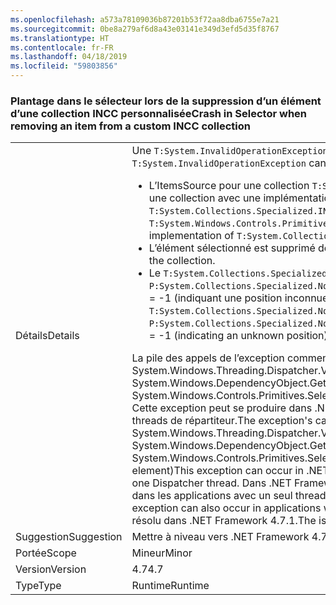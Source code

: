 ```yaml
---
ms.openlocfilehash: a573a78109036b87201b53f72aa8dba6755e7a21
ms.sourcegitcommit: 0be8a279af6d8a43e03141e349d3efd5d35f8767
ms.translationtype: HT
ms.contentlocale: fr-FR
ms.lasthandoff: 04/18/2019
ms.locfileid: "59803856"
---
```

### <a name="crash-in-selector-when-removing-an-item-from-a-custom-incc-collection"></a><span data-ttu-id="b8b66-101">Plantage dans le sélecteur lors de la suppression d’un élément d’une collection INCC personnalisée</span><span class="sxs-lookup"><span data-stu-id="b8b66-101">Crash in Selector when removing an item from a custom INCC collection</span></span>

|   |   |
|---|---|
|<span data-ttu-id="b8b66-102">Détails</span><span class="sxs-lookup"><span data-stu-id="b8b66-102">Details</span></span>|<span data-ttu-id="b8b66-103">Une <code>T:System.InvalidOperationException</code> peut se produire dans les scénarios suivants :</span><span class="sxs-lookup"><span data-stu-id="b8b66-103">An <code>T:System.InvalidOperationException</code> can occur in the following scenario:</span></span><ul><li><span data-ttu-id="b8b66-104">L’ItemsSource pour une collection <code>T:System.Windows.Controls.Primitives.Selector</code> est une collection avec une implémentation personnalisée de <code>T:System.Collections.Specialized.INotifyCollectionChanged</code>.</span><span class="sxs-lookup"><span data-stu-id="b8b66-104">The ItemsSource for a <code>T:System.Windows.Controls.Primitives.Selector</code> is a collection with a custom implementation of <code>T:System.Collections.Specialized.INotifyCollectionChanged</code>.</span></span></li><li><span data-ttu-id="b8b66-105">L’élément sélectionné est supprimé de la collection.</span><span class="sxs-lookup"><span data-stu-id="b8b66-105">The selected item is removed from the collection.</span></span></li><li><span data-ttu-id="b8b66-106">Le <code>T:System.Collections.Specialized.NotifyCollectionChangedEventArgs</code> a <code>P:System.Collections.Specialized.NotifyCollectionChangedEventArgs.OldStartingIndex</code> = -1 (indiquant une position inconnue).</span><span class="sxs-lookup"><span data-stu-id="b8b66-106">The <code>T:System.Collections.Specialized.NotifyCollectionChangedEventArgs</code> has <code>P:System.Collections.Specialized.NotifyCollectionChangedEventArgs.OldStartingIndex</code> = -1 (indicating an unknown position).</span></span></li></ul><span data-ttu-id="b8b66-107">La pile des appels de l’exception commence à System.Windows.Threading.Dispatcher.VerifyAccess() à System.Windows.DependencyObject.GetValue(DependencyProperty dp) à System.Windows.Controls.Primitives.Selector.GetIsSelected(DependencyObject element). Cette exception peut se produire dans .NET Framework 4.5 si l’application a plusieurs threads de répartiteur.</span><span class="sxs-lookup"><span data-stu-id="b8b66-107">The exception's callstack begins at System.Windows.Threading.Dispatcher.VerifyAccess() at System.Windows.DependencyObject.GetValue(DependencyProperty dp) at System.Windows.Controls.Primitives.Selector.GetIsSelected(DependencyObject element)This exception can occur in .NET Framework 4.5 if the application has more than one Dispatcher thread.</span></span> <span data-ttu-id="b8b66-108">Dans .NET Framework 4.7, l’exception peut également se produire dans les applications avec un seul thread de répartiteur.</span><span class="sxs-lookup"><span data-stu-id="b8b66-108">In .NET Framework 4.7 the exception can also occur in applications with a single Dispatcher thread.</span></span> <span data-ttu-id="b8b66-109">Le problème est résolu dans .NET Framework 4.7.1.</span><span class="sxs-lookup"><span data-stu-id="b8b66-109">The issue is fixed in .NET Framework 4.7.1.</span></span>|
|<span data-ttu-id="b8b66-110">Suggestion</span><span class="sxs-lookup"><span data-stu-id="b8b66-110">Suggestion</span></span>|<span data-ttu-id="b8b66-111">Mettre à niveau vers .NET Framework 4.7.1.</span><span class="sxs-lookup"><span data-stu-id="b8b66-111">Upgrade to .NET Framework 4.7.1.</span></span>|
|<span data-ttu-id="b8b66-112">Portée</span><span class="sxs-lookup"><span data-stu-id="b8b66-112">Scope</span></span>|<span data-ttu-id="b8b66-113">Mineur</span><span class="sxs-lookup"><span data-stu-id="b8b66-113">Minor</span></span>|
|<span data-ttu-id="b8b66-114">Version</span><span class="sxs-lookup"><span data-stu-id="b8b66-114">Version</span></span>|<span data-ttu-id="b8b66-115">4.7</span><span class="sxs-lookup"><span data-stu-id="b8b66-115">4.7</span></span>|
|<span data-ttu-id="b8b66-116">Type</span><span class="sxs-lookup"><span data-stu-id="b8b66-116">Type</span></span>|<span data-ttu-id="b8b66-117">Runtime</span><span class="sxs-lookup"><span data-stu-id="b8b66-117">Runtime</span></span>|
